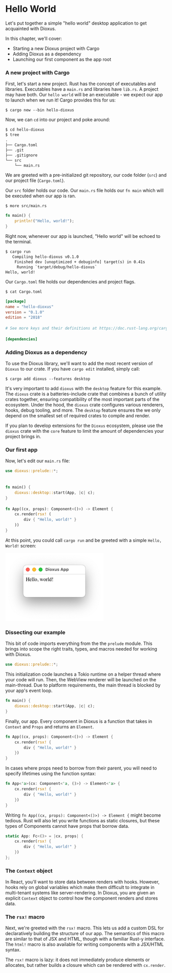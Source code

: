 # Hello World

Let's put together a simple "hello world" desktop application to get acquainted with Dioxus. 

In this chapter, we'll cover:

- Starting a new Dioxus project with Cargo
- Adding Dioxus as a dependency
- Launching our first component as the app root

### A new project with Cargo

First, let's start a new project. Rust has the concept of executables and libraries. Executables have a `main.rs` and libraries have `lib.rs`. A project may have both. Our `hello world` will be an executable - we expect our app to launch when we run it! Cargo provides this for us:

```shell
$ cargo new --bin hello-dioxus
```

Now, we can `cd` into our project and poke around:

```shell
$ cd hello-dioxus
$ tree
.
├── Cargo.toml
├── .git
├── .gitignore
└── src
    └── main.rs
```

We are greeted with a pre-initialized git repository, our code folder (`src`) and our project file (`Cargo.toml`).

Our `src` folder holds our code. Our `main.rs` file holds our `fn main` which will be executed when our app is ran.

```shell
$ more src/main.rs
```

```rust
fn main() {
    println!("Hello, world!");
}
```

Right now, whenever our app is launched, "Hello world" will be echoed to the terminal.

```shell
$ cargo run
   Compiling hello-dioxus v0.1.0
    Finished dev [unoptimized + debuginfo] target(s) in 0.41s
     Running `target/debug/hello-dioxus`
Hello, world!
```

Our `Cargo.toml` file holds our dependencies and project flags.

```shell
$ cat Cargo.toml
```

```toml
[package]
name = "hello-dioxus"
version = "0.1.0"
edition = "2018"

# See more keys and their definitions at https://doc.rust-lang.org/cargo/reference/manifest.html

[dependencies]

```

### Adding Dioxus as a dependency

To use the Dioxus library, we'll want to add the most recent version of `Dioxus` to our crate. If you have `cargo edit` installed, simply call:

```shell
$ cargo add dioxus --features desktop
```

It's very important to add `dioxus` with the `desktop` feature for this example. The `dioxus` crate is a batteries-include crate that combines a bunch of utility crates together, ensuring compatibility of the most important parts of the ecosystem. Under the hood, the `dioxus` crate configures various renderers, hooks, debug tooling, and more. The `desktop` feature ensures the we only depend on the smallest set of required crates to compile and render.

If you plan to develop extensions for the `Dioxus` ecosystem, please use the `dioxus` crate with the `core` feature to limit the amount of dependencies your project brings in.

### Our first app

Now, let's edit our `main.rs` file:

```rust
use dioxus::prelude::*;


fn main() {
    dioxus::desktop::start(App, |c| c);
}

fn App((cx, props): Component<()>) -> Element {
    cx.render(rsx! (
        div { "Hello, world!" }
    ))
}
```

At this point, you could call `cargo run` and be greeted with a simple `Hello, World!` screen:

![hello world](images/helloworld.png)

### Dissecting our example

This bit of code imports everything from the the `prelude` module. This brings into scope the right traits, types, and macros needed for working with Dioxus.

```rust
use dioxus::prelude::*;
```

This initialization code launches a Tokio runtime on a helper thread where your code will run. Then, the WebView renderer will be launched on the main-thread. Due to platform requirements, the main thread is blocked by your app's event loop.

```rust
fn main() {
    dioxus::desktop::start(App, |c| c);
}
```

Finally, our app. Every component in Dioxus is a function that takes in `Context` and `Props` and returns an `Element`.

```rust
fn App((cx, props): Component<()>) -> Element {
    cx.render(rsx! {
        div { "Hello, world!" }
    })    
}
```
In cases where props need to borrow from their parent, you will need to specify lifetimes using the function syntax:

```rust
fn App<'a>(cx: Component<'a, ()>) -> Element<'a> {
    cx.render(rsx! {
        div { "Hello, world!" }
    })
}
```

Writing `fn App((cx, props): Component<()>) -> Element {` might become tedious. Rust will also let you write functions as static closures, but these types of Components cannot have props that borrow data.
```rust
static App: Fc<()> = |cx, props| {
    cx.render(rsx! {
        div { "Hello, world!" }
    })
};
```

### The `Context` object

In React, you'll want to store data between renders with hooks. However, hooks rely on global variables which make them difficult to integrate in multi-tenant systems like server-rendering. In Dioxus, you are given an explicit `Context` object to control how the component renders and stores data.

### The `rsx!` macro

Next, we're greeted with the `rsx!` macro. This lets us add a custom DSL for declaratively building the structure of our app. The semantics of this macro are similar to that of JSX and HTML, though with a familiar Rust-y interface. The `html!` macro is also available for writing components with a JSX/HTML syntax.

The `rsx!` macro is lazy: it does not immediately produce elements or allocates, but rather builds a closure which can be rendered with `cx.render`.
